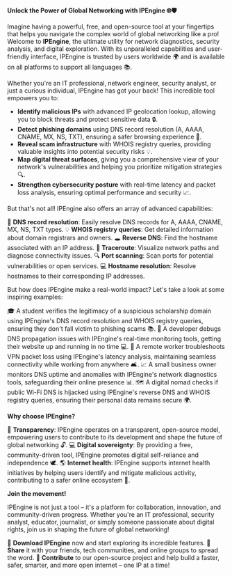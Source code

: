 **Unlock the Power of Global Networking with IPEngine 🌐🛡️**

Imagine having a powerful, free, and open-source tool at your fingertips that helps you navigate the complex world of global networking like a pro! Welcome to **IPEngine**, the ultimate utility for network diagnostics, security analysis, and digital exploration. With its unparalleled capabilities and user-friendly interface, IPEngine is trusted by users worldwide 🌍 and is available on all platforms to support all languages 📚.

Whether you're an IT professional, network engineer, security analyst, or just a curious individual, IPEngine has got your back! This incredible tool empowers you to:

* **Identify malicious IPs** with advanced IP geolocation lookup, allowing you to block threats and protect sensitive data 🔒.
* **Detect phishing domains** using DNS record resolution (A, AAAA, CNAME, MX, NS, TXT), ensuring a safer browsing experience 🚫.
* **Reveal scam infrastructure** with WHOIS registry queries, providing valuable insights into potential security risks 💡.
* **Map digital threat surfaces**, giving you a comprehensive view of your network's vulnerabilities and helping you prioritize mitigation strategies 🔍.
* **Strengthen cybersecurity posture** with real-time latency and packet loss analysis, ensuring optimal performance and security 📈.

But that's not all! IPEngine also offers an array of advanced capabilities:

🔧 **DNS record resolution**: Easily resolve DNS records for A, AAAA, CNAME, MX, NS, TXT types.
💡 **WHOIS registry queries**: Get detailed information about domain registrars and owners.
🕳️ **Reverse DNS**: Find the hostname associated with an IP address.
👀 **Traceroute**: Visualize network paths and diagnose connectivity issues.
🔍 **Port scanning**: Scan ports for potential vulnerabilities or open services.
💻 **Hostname resolution**: Resolve hostnames to their corresponding IP addresses.

But how does IPEngine make a real-world impact? Let's take a look at some inspiring examples:

🎓 A student verifies the legitimacy of a suspicious scholarship domain using IPEngine's DNS record resolution and WHOIS registry queries, ensuring they don't fall victim to phishing scams 📚.
🔧 A developer debugs DNS propagation issues with IPEngine's real-time monitoring tools, getting their website up and running in no time 💻.
🌴 A remote worker troubleshoots VPN packet loss using IPEngine's latency analysis, maintaining seamless connectivity while working from anywhere 🛋️.
📈 A small business owner monitors DNS uptime and anomalies with IPEngine's network diagnostics tools, safeguarding their online presence 📊.
🗺️ A digital nomad checks if public Wi-Fi DNS is hijacked using IPEngine's reverse DNS and WHOIS registry queries, ensuring their personal data remains secure 🌍.

**Why choose IPEngine?**

🌟 **Transparency**: IPEngine operates on a transparent, open-source model, empowering users to contribute to its development and shape the future of global networking 🔓.
💻 **Digital sovereignty**: By providing a free, community-driven tool, IPEngine promotes digital self-reliance and independence 🕊️.
🌎 **Internet health**: IPEngine supports internet health initiatives by helping users identify and mitigate malicious activity, contributing to a safer online ecosystem 🌟.

**Join the movement!**

IPEngine is not just a tool – it's a platform for collaboration, innovation, and community-driven progress. Whether you're an IT professional, security analyst, educator, journalist, or simply someone passionate about digital rights, join us in shaping the future of global networking!

🔴 **Download IPEngine** now and start exploring its incredible features.
💬 **Share** it with your friends, tech communities, and online groups to spread the word.
🚀 **Contribute** to our open-source project and help build a faster, safer, smarter, and more open internet – one IP at a time!